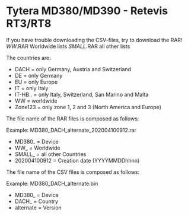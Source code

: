 # Tytera MD380/MD390 - Retevis RT3/RT8 #

If you have trouble downloading the CSV-files, try to download the RAR!
*WW*.RAR		Worldwide lists
*SMALL*.RAR		all other lists

The countries are:
- DACH			=	only Germany, Austria and Switzerland
- DE			=	only Germany
- EU			=	only Europe
- IT			=	only Italy
- IT-HB..		=	only Italy, Switzerland, San Marino and Malta
- WW			=	worldwide
- Zone123		=	only zone 1, 2 and 3 (North America and Europe)

The file name of the RAR files is composed as follows:

Example: MD380_DACH_alternate_202004100912.rar
- MD380_		=	Device
- WW_			=	Worldwide
- SMALL_		=	all other Countries
- 202004100912	=	Creation date (YYYYMMDDhhnn)


The file name of the CSV files is composed as follows:

Example: MD380_DACH_alternate.bin
- MD380_		=	Device
- DACH_			=	Country
- alternate		=	Version

